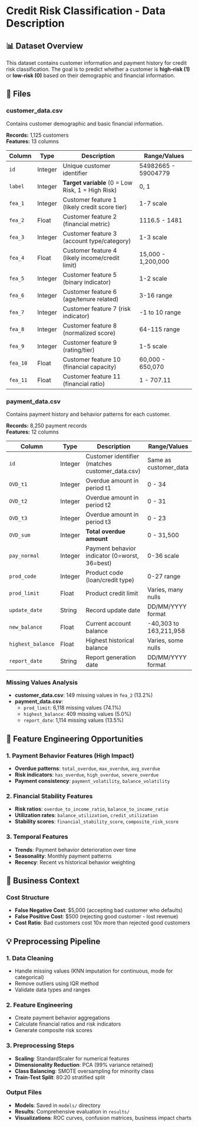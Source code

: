# Credit Risk Classification - Data Description

## 📊 Dataset Overview

This dataset contains customer information and payment history for credit risk classification. The goal is to predict whether a customer is **high-risk (1)** or **low-risk (0)** based on their demographic and financial information.

## 📁 Files

### customer_data.csv
Contains customer demographic and basic financial information.

**Records:** 1,125 customers  
**Features:** 13 columns

| Column | Type | Description | Range/Values |
|--------|------|-------------|--------------|
| `id` | Integer | Unique customer identifier | 54982665 - 59004779 |
| `label` | Integer | **Target variable** (0 = Low Risk, 1 = High Risk) | 0, 1 |
| `fea_1` | Integer | Customer feature 1 (likely credit score tier) | 1-7 scale |
| `fea_2` | Float | Customer feature 2 (financial metric) | 1116.5 - 1481 |
| `fea_3` | Integer | Customer feature 3 (account type/category) | 1-3 scale |
| `fea_4` | Float | Customer feature 4 (likely income/credit limit) | 15,000 - 1,200,000 |
| `fea_5` | Integer | Customer feature 5 (binary indicator) | 1-2 scale |
| `fea_6` | Integer | Customer feature 6 (age/tenure related) | 3-16 range |
| `fea_7` | Integer | Customer feature 7 (risk indicator) | -1 to 10 range |
| `fea_8` | Integer | Customer feature 8 (normalized score) | 64-115 range |
| `fea_9` | Integer | Customer feature 9 (rating/tier) | 1-5 scale |
| `fea_10` | Float | Customer feature 10 (financial capacity) | 60,000 - 650,070 |
| `fea_11` | Float | Customer feature 11 (financial ratio) | 1 - 707.11 |

### payment_data.csv
Contains payment history and behavior patterns for each customer.

**Records:** 8,250 payment records  
**Features:** 12 columns

| Column | Type | Description | Range/Values |
|--------|------|-------------|--------------|
| `id` | Integer | Customer identifier (matches customer_data.csv) | Same as customer_data |
| `OVD_t1` | Integer | Overdue amount in period t1 | 0 - 34 |
| `OVD_t2` | Integer | Overdue amount in period t2 | 0 - 31 |
| `OVD_t3` | Integer | Overdue amount in period t3 | 0 - 23 |
| `OVD_sum` | Integer | **Total overdue amount** | 0 - 31,500 |
| `pay_normal` | Integer | Payment behavior indicator (0=worst, 36=best) | 0-36 scale |
| `prod_code` | Integer | Product code (loan/credit type) | 0-27 range |
| `prod_limit` | Float | Product credit limit | Varies, many nulls |
| `update_date` | String | Record update date | DD/MM/YYYY format |
| `new_balance` | Float | Current account balance | -40,303 to 163,211,958 |
| `highest_balance` | Float | Highest historical balance | Varies, some nulls |
| `report_date` | String | Report generation date | DD/MM/YYYY format |

### Missing Values Analysis
- **customer_data.csv**: 149 missing values in `fea_2` (13.2%)
- **payment_data.csv**: 
  - `prod_limit`: 6,118 missing values (74.1%)
  - `highest_balance`: 409 missing values (5.0%)
  - `report_date`: 1,114 missing values (13.5%)

## 🔧 Feature Engineering Opportunities

### 1. **Payment Behavior Features (High Impact)**
- **Overdue patterns**: `total_overdue`, `max_overdue`, `avg_overdue`
- **Risk indicators**: `has_overdue`, `high_overdue`, `severe_overdue`
- **Payment consistency**: `payment_volatility`, `balance_volatility`

### 2. **Financial Stability Features**
- **Risk ratios**: `overdue_to_income_ratio`, `balance_to_income_ratio`
- **Utilization rates**: `balance_utilization`, `credit_utilization`
- **Stability scores**: `financial_stability_score`, `composite_risk_score`

### 3. **Temporal Features**
- **Trends**: Payment behavior deterioration over time
- **Seasonality**: Monthly payment patterns
- **Recency**: Recent vs historical behavior weighting

## 🎯 Business Context

### Cost Structure
- **False Negative Cost**: $5,000 (accepting bad customer who defaults)
- **False Positive Cost**: $500 (rejecting good customer - lost revenue)
- **Cost Ratio**: Bad customers cost 10x more than rejected good customers

## 💡 Preprocessing Pipeline

### 1. **Data Cleaning**
- Handle missing values (KNN imputation for continuous, mode for categorical)
- Remove outliers using IQR method
- Validate data types and ranges

### 2. **Feature Engineering**
- Create payment behavior aggregations
- Calculate financial ratios and risk indicators
- Generate composite risk scores

### 3. **Preprocessing Steps**
- **Scaling**: StandardScaler for numerical features
- **Dimensionality Reduction**: PCA (99% variance retained)
- **Class Balancing**: SMOTE oversampling for minority class
- **Train-Test Split**: 80:20 stratified split

### Output Files
- **Models**: Saved in `models/` directory
- **Results**: Comprehensive evaluation in `results/`
- **Visualizations**: ROC curves, confusion matrices, business impact charts

